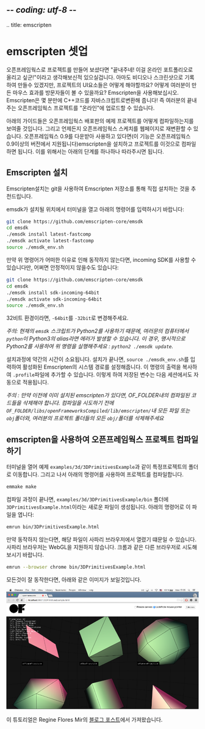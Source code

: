 ## -*- coding: utf-8 -*-
.. title: emscripten

emscripten 셋업
===========

오픈프레임웍스로 프로젝트를 만들어 보셨다면 "끝내주네! 이걸 온라인 포트폴리오로 올리고 싶군!"이라고 생각해보신적 있으실겁니다. 아마도 비디오나 스크린샷으로 기록하여 만들수 있겠지만, 프로젝트의 UI요소들은 어떻게 해야할까요? 어떻게 여러분이 만든 마우스 효과를 방문자들이 볼 수 있을까요? Emscripten을 사용해보십시오. Emscripten은 몇 분만에 C++코드를 자바스크립트로변환해 줍니다! 즉 여러분의 끝내주는 오픈프레임웍스 프로젝트를 "온라인"에 업로드할 수 있습니다.

아래의 가이드들은 오픈프레임웍스 배포판의 예제 프로젝트를 어떻게 컴파일하는지를 보여줄 것입니다. 그리고 언제든지 오픈프레임웍스 스케치를 웹페이지로 재변환할 수 있습니다. 오픈프레임웍스 0.9를 다운받아 사용하고 있다면(이 기능은 오픈프레임웍스 0.9이상의 버전에서 지원됩니다)emscripten을 설치하고 프로젝트를 이것으로 컴파일하면 됩니다. 이를 위해서는 아래의 단계를 하나하나 따라주시면 됩니다.

Emscripten 설치
------------------

Emscripten설치는 git을 사용하여 Emscripten 저장소를 통해 직접 설치하는 것을 추천드립니다.

emsdk가 설치될 위치에서 터미널을 열고 아래의 명령어를 입력하시기 바랍니다:

```bash
git clone https://github.com/emscripten-core/emsdk
cd emsdk
./emsdk install latest-fastcomp
./emsdk activate latest-fastcomp
source ./emsdk_env.sh
```

만약 위 명령어가 어떠한 이유로 인해 동작하지 않는다면, incoming SDK를 사용할 수 있습니다만, 어쩌면 안정적이지 않을수도 있습니다: 

```bash
git clone https://github.com/emscripten-core/emsdk
cd emsdk
./emsdk install sdk-incoming-64bit
./emsdk activate sdk-incoming-64bit
source ./emsdk_env.sh
```

32비트 환경이라면, `-64bit`를 `-32bit`로 변경해주세요.

_주의: 현재의 `emsdk` 스크립트가 Python2를 사용하기 때문에, 여러문의 컴퓨터에서 `python`이 Python3의 alias라면 에러가 발생할 수 있습니다. 이 경우, 명시적으로 Python2를 사용하여 위 명령을 실행해주세요 : `python2 ./emsdk update`._

설치과정에 약간의 시간이 소요됩니다. 설치가 끝나면, `source ./emsdk_env.sh`를 입력하여 활성화된 Emscripten의 시스템 경로를 설정해줍니다. 이 명령의 출력을 복사하여 `.profile`파일에 추가할 수 있습니다. 이렇게 하여 저장된 변수는 다음 세션에서도 자동으로 적용됩니다.

_주의 : 만약 이전에 이미 설치된 emscripten가 있다면, OF_FOLDER내의 컴파일된 코드들을 삭제해야 합니다. 컴파일을 시도하기 전에 `OF_FOLDER/libs/openFrameworksCompiled/lib/emscripten/`내 모든 파일 또는 `obj`폴더와, 여러분의 프로젝트 폴더들의 모든 `obj/`폴더를 삭제해주세요_

emscripten을 사용하여 오픈프레임웍스 프로젝트 컴파일하기
--------------------------------------

터미널을 열어 예제 `examples/3d/3DPrimitivesExample`과 같이 특정프로젝트의 폴더로 이동합니다. 그리고 나서 아래의 명령어를 사용하여 프로젝트를 컴파일합니다.

```bash
emmake make
```

컴파일 과정이 끝나면, `examples/3d/3DPrimitivesExample/bin` 폴더에 `3DPrimitivesExample.html`이라는 새로운 파일이 생성됩니다. 아래의 명령어로 이 파일을 엽니다:

```bash
emrun bin/3DPrimitivesExample.html
```

만약 동작하지 않는다면, 해당 파일이 사파리 브라우저에서 열렸기 떄문일 수 있습니다. 사파리 브라우저는 WebGL을 지원하지 않습니다. 크롬과 같은 다른 브라우저로 시도해보시기 바랍니다.

```bash
emrun --browser chrome bin/3DPrimitivesExample.html
```
모든것이 잘 동작한다면, 아래와 같은 이미지가 보일것입니다.

![](/setup/emscripten/3dprimitives.png)

이 튜토리얼은 Regine Flores Mir의 [블로그 포스트](http://www.reginafloresmir.com/blog/2015/5/14/openframeworks-on-the-line)에서 가져왔습니다.

